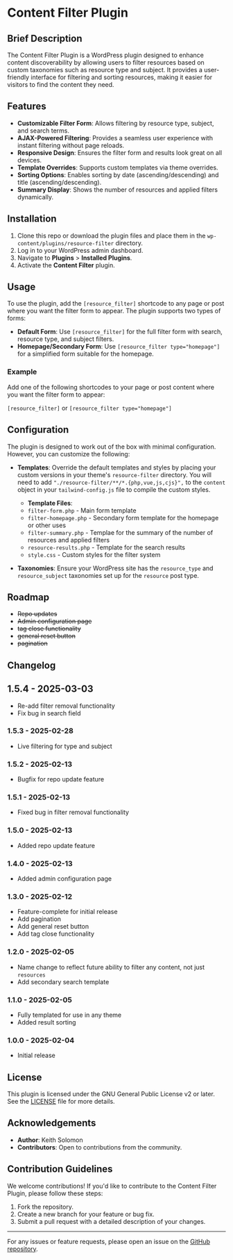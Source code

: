 # Content Filter Plugin

## Brief Description

The Content Filter Plugin is a WordPress plugin designed to enhance content discoverability by allowing users to filter resources based on custom taxonomies such as resource type and subject. It provides a user-friendly interface for filtering and sorting resources, making it easier for visitors to find the content they need.

## Features

- **Customizable Filter Form**: Allows filtering by resource type, subject, and search terms.
- **AJAX-Powered Filtering**: Provides a seamless user experience with instant filtering without page reloads.
- **Responsive Design**: Ensures the filter form and results look great on all devices.
- **Template Overrides**: Supports custom templates via theme overrides.
- **Sorting Options**: Enables sorting by date (ascending/descending) and title (ascending/descending).
- **Summary Display**: Shows the number of resources and applied filters dynamically.

## Installation

1. Clone this repo or download the plugin files and place them in the `wp-content/plugins/resource-filter` directory.
2. Log in to your WordPress admin dashboard.
3. Navigate to **Plugins** > **Installed Plugins**.
4. Activate the **Content Filter** plugin.

## Usage

To use the plugin, add the `[resource_filter]` shortcode to any page or post where you want the filter form to appear. The plugin supports two types of forms:

- **Default Form**: Use `[resource_filter]` for the full filter form with search, resource type, and subject filters.
- **Homepage/Secondary Form**: Use `[resource_filter type="homepage"]` for a simplified form suitable for the homepage.

### Example

Add one of the following shortcodes to your page or post content where you want the filter form to appear:

`[resource_filter]` or `[resource_filter type="homepage"]`

## Configuration

The plugin is designed to work out of the box with minimal configuration. However, you can customize the following:

- **Templates**: Override the default templates and styles by placing your custom versions in your theme's `resource-filter` directory.  You will need to add `"./resource-filter/**/*.{php,vue,js,cjs}",` to the `content` object in your `tailwind-config.js` file to compile the custom styles.
  - **Template Files**:
  - `filter-form.php` - Main form template
  - `filter-homepage.php` - Secondary form template for the homepage or other uses
  - `filter-summary.php` - Templae for the summary of the number of resources and applied filters
  - `resource-results.php` - Template for the search results
  - `style.css` - Custom styles for the filter system

- **Taxonomies**: Ensure your WordPress site has the `resource_type` and `resource_subject` taxonomies set up for the `resource` post type.

## Roadmap

- ~~Repo updates~~
- ~~Admin configuration page~~
- ~~tag close functionality~~
- ~~general reset button~~
- ~~pagination~~

## Changelog

## 1.5.4 - 2025-03-03

- Re-add filter removal functionality
- Fix bug in search field

### 1.5.3 - 2025-02-28

- Live filtering for type and subject

### 1.5.2 - 2025-02-13

- Bugfix for repo update feature

### 1.5.1 - 2025-02-13

- Fixed bug in filter removal functionality

### 1.5.0 - 2025-02-13

- Added repo update feature

### 1.4.0 - 2025-02-13

- Added admin configuration page

### 1.3.0 - 2025-02-12

- Feature-complete for initial release
- Add pagination
- Add general reset button
- Add tag close functionality

### 1.2.0 - 2025-02-05

- Name change to reflect future ability to filter any content, not just `resources`
- Add secondary search template

### 1.1.0 - 2025-02-05

- Fully templated for use in any theme
- Added result sorting

### 1.0.0 - 2025-02-04

- Initial release

## License

This plugin is licensed under the GNU General Public License v2 or later. See the [LICENSE](LICENSE) file for more details.

## Acknowledgements

- **Author**: Keith Solomon
- **Contributors**: Open to contributions from the community.

## Contribution Guidelines

We welcome contributions! If you'd like to contribute to the Content Filter Plugin, please follow these steps:

1. Fork the repository.
2. Create a new branch for your feature or bug fix.
3. Submit a pull request with a detailed description of your changes.

---

For any issues or feature requests, please open an issue on the [GitHub repository](https://github.com/Vincent-Design-Inc/resource-filter).
